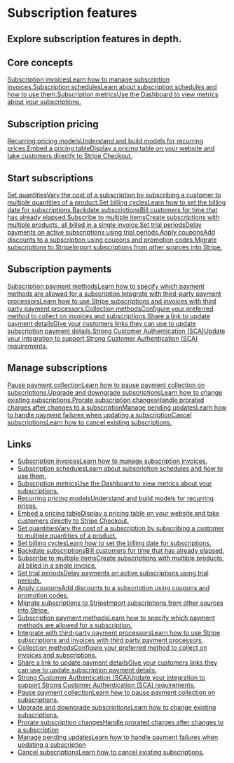 # Subscription features

## Explore subscription features in depth.

## Core concepts

[Subscription invoicesLearn how to manage subscription
invoices.](https://docs.stripe.com/billing/invoices/subscription)[Subscription
schedulesLearn about subscription schedules and how to use
them.](https://docs.stripe.com/billing/subscriptions/subscription-schedules)[Subscription
metricsUse the Dashboard to view metrics about your
subscriptions.](https://docs.stripe.com/billing/subscriptions/analytics)
## Subscription pricing

[Recurring pricing modelsUnderstand and build models for recurring
prices.](https://docs.stripe.com/products-prices/pricing-models)[Embed a pricing
tableDisplay a pricing table on your website and take customers directly to
Stripe Checkout.](https://docs.stripe.com/payments/checkout/pricing-table)
## Start subscriptions

[Set quantitiesVary the cost of a subscription by subscribing a customer to
multiple quantities of a
product.](https://docs.stripe.com/billing/subscriptions/quantities)[Set billing
cyclesLearn how to set the billing date for
subscriptions.](https://docs.stripe.com/billing/subscriptions/billing-cycle)[Backdate
subscriptionsBill customers for time that has already
elapsed.](https://docs.stripe.com/billing/subscriptions/backdating)[Subscribe to
multiple itemsCreate subscriptions with multiple products, all billed in a
single
invoice.](https://docs.stripe.com/billing/subscriptions/multiple-products)[Set
trial periodsDelay payments on active subscriptions using trial
periods.](https://docs.stripe.com/billing/subscriptions/trials)[Apply couponsAdd
discounts to a subscription using coupons and promotion
codes.](https://docs.stripe.com/billing/subscriptions/coupons)[Migrate
subscriptions to StripeImport subscriptions from other sources into
Stripe.](https://docs.stripe.com/billing/subscriptions/migrate-subscriptions)
## Subscription payments

[Subscription payment methodsLearn how to specify which payment methods are
allowed for a
subscription.](https://docs.stripe.com/billing/subscriptions/payment-methods-setting)[Integrate
with third-party payment processorsLearn how to use Stripe subscriptions and
invoices with third party payment
processors.](https://docs.stripe.com/billing/subscriptions/third-party-payment-processing)[Collection
methodsConfigure your preferred method to collect on invoices and
subscriptions.](https://docs.stripe.com/billing/collection-method)[Share a link
to update payment detailsGive your customers links they can use to update
subscription payment
details.](https://docs.stripe.com/billing/subscriptions/update-payment-method)[Strong
Customer Authentication (SCA)Update your integration to support Strong Customer
Authentication (SCA)
requirements.](https://docs.stripe.com/billing/migration/strong-customer-authentication)
## Manage subscriptions

[Pause payment collectionLearn how to pause payment collection on
subscriptions.](https://docs.stripe.com/billing/subscriptions/pause-payment)[Upgrade
and downgrade subscriptionsLearn how to change existing
subscriptions.](https://docs.stripe.com/billing/subscriptions/change)[Prorate
subscription changesHandle prorated charges after changes to a
subscription](https://docs.stripe.com/billing/subscriptions/prorations)[Manage
pending updatesLearn how to handle payment failures when updating a
subscription](https://docs.stripe.com/billing/subscriptions/pending-updates)[Cancel
subscriptionsLearn how to cancel existing
subscriptions.](https://docs.stripe.com/billing/subscriptions/cancel)

## Links

- [Subscription invoicesLearn how to manage subscription
invoices.](https://docs.stripe.com/billing/invoices/subscription)
- [Subscription schedulesLearn about subscription schedules and how to use
them.](https://docs.stripe.com/billing/subscriptions/subscription-schedules)
- [Subscription metricsUse the Dashboard to view metrics about your
subscriptions.](https://docs.stripe.com/billing/subscriptions/analytics)
- [Recurring pricing modelsUnderstand and build models for recurring
prices.](https://docs.stripe.com/products-prices/pricing-models)
- [Embed a pricing tableDisplay a pricing table on your website and take
customers directly to Stripe
Checkout.](https://docs.stripe.com/payments/checkout/pricing-table)
- [Set quantitiesVary the cost of a subscription by subscribing a customer to
multiple quantities of a
product.](https://docs.stripe.com/billing/subscriptions/quantities)
- [Set billing cyclesLearn how to set the billing date for
subscriptions.](https://docs.stripe.com/billing/subscriptions/billing-cycle)
- [Backdate subscriptionsBill customers for time that has already
elapsed.](https://docs.stripe.com/billing/subscriptions/backdating)
- [Subscribe to multiple itemsCreate subscriptions with multiple products, all
billed in a single
invoice.](https://docs.stripe.com/billing/subscriptions/multiple-products)
- [Set trial periodsDelay payments on active subscriptions using trial
periods.](https://docs.stripe.com/billing/subscriptions/trials)
- [Apply couponsAdd discounts to a subscription using coupons and promotion
codes.](https://docs.stripe.com/billing/subscriptions/coupons)
- [Migrate subscriptions to StripeImport subscriptions from other sources into
Stripe.](https://docs.stripe.com/billing/subscriptions/migrate-subscriptions)
- [Subscription payment methodsLearn how to specify which payment methods are
allowed for a
subscription.](https://docs.stripe.com/billing/subscriptions/payment-methods-setting)
- [Integrate with third-party payment processorsLearn how to use Stripe
subscriptions and invoices with third party payment
processors.](https://docs.stripe.com/billing/subscriptions/third-party-payment-processing)
- [Collection methodsConfigure your preferred method to collect on invoices and
subscriptions.](https://docs.stripe.com/billing/collection-method)
- [Share a link to update payment detailsGive your customers links they can use
to update subscription payment
details.](https://docs.stripe.com/billing/subscriptions/update-payment-method)
- [Strong Customer Authentication (SCA)Update your integration to support Strong
Customer Authentication (SCA)
requirements.](https://docs.stripe.com/billing/migration/strong-customer-authentication)
- [Pause payment collectionLearn how to pause payment collection on
subscriptions.](https://docs.stripe.com/billing/subscriptions/pause-payment)
- [Upgrade and downgrade subscriptionsLearn how to change existing
subscriptions.](https://docs.stripe.com/billing/subscriptions/change)
- [Prorate subscription changesHandle prorated charges after changes to a
subscription](https://docs.stripe.com/billing/subscriptions/prorations)
- [Manage pending updatesLearn how to handle payment failures when updating a
subscription](https://docs.stripe.com/billing/subscriptions/pending-updates)
- [Cancel subscriptionsLearn how to cancel existing
subscriptions.](https://docs.stripe.com/billing/subscriptions/cancel)